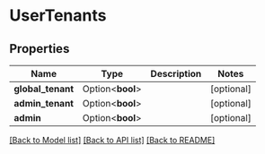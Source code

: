 # UserTenants

## Properties

Name | Type | Description | Notes
------------ | ------------- | ------------- | -------------
**global_tenant** | Option<**bool**> |  | [optional]
**admin_tenant** | Option<**bool**> |  | [optional]
**admin** | Option<**bool**> |  | [optional]

[[Back to Model list]](../README.md#documentation-for-models) [[Back to API list]](../README.md#documentation-for-api-endpoints) [[Back to README]](../README.md)


